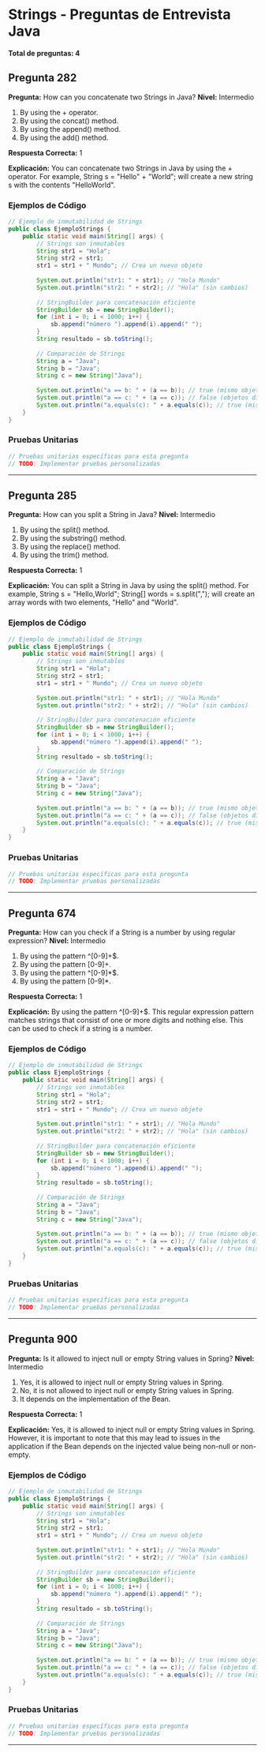 # Strings - Preguntas de Entrevista Java
**Total de preguntas: 4**

## Pregunta 282
**Pregunta:** How can you concatenate two Strings in Java?
**Nivel:** Intermedio

1. By using the + operator.
2. By using the concat() method.
3. By using the append() method.
4. By using the add() method.

**Respuesta Correcta:** 1

**Explicación:** You can concatenate two Strings in Java by using the + operator. For example, String s = "Hello" + "World"; will create a new string s with the contents "HelloWorld".

### Ejemplos de Código

```java
// Ejemplo de inmutabilidad de Strings
public class EjemploStrings {
    public static void main(String[] args) {
        // Strings son inmutables
        String str1 = "Hola";
        String str2 = str1;
        str1 = str1 + " Mundo"; // Crea un nuevo objeto
        
        System.out.println("str1: " + str1); // "Hola Mundo"
        System.out.println("str2: " + str2); // "Hola" (sin cambios)
        
        // StringBuilder para concatenación eficiente
        StringBuilder sb = new StringBuilder();
        for (int i = 0; i < 1000; i++) {
            sb.append("número ").append(i).append(" ");
        }
        String resultado = sb.toString();
        
        // Comparación de Strings
        String a = "Java";
        String b = "Java";
        String c = new String("Java");
        
        System.out.println("a == b: " + (a == b)); // true (mismo objeto en pool)
        System.out.println("a == c: " + (a == c)); // false (objetos diferentes)
        System.out.println("a.equals(c): " + a.equals(c)); // true (mismo contenido)
    }
}
```

### Pruebas Unitarias
```java
// Pruebas unitarias específicas para esta pregunta
// TODO: Implementar pruebas personalizadas
```

---

## Pregunta 285
**Pregunta:** How can you split a String in Java?
**Nivel:** Intermedio

1. By using the split() method.
2. By using the substring() method.
3. By using the replace() method.
4. By using the trim() method.

**Respuesta Correcta:** 1

**Explicación:** You can split a String in Java by using the split() method. For example, String s = "Hello,World"; String[] words = s.split(","); will create an array words with two elements, "Hello" and "World".

### Ejemplos de Código

```java
// Ejemplo de inmutabilidad de Strings
public class EjemploStrings {
    public static void main(String[] args) {
        // Strings son inmutables
        String str1 = "Hola";
        String str2 = str1;
        str1 = str1 + " Mundo"; // Crea un nuevo objeto
        
        System.out.println("str1: " + str1); // "Hola Mundo"
        System.out.println("str2: " + str2); // "Hola" (sin cambios)
        
        // StringBuilder para concatenación eficiente
        StringBuilder sb = new StringBuilder();
        for (int i = 0; i < 1000; i++) {
            sb.append("número ").append(i).append(" ");
        }
        String resultado = sb.toString();
        
        // Comparación de Strings
        String a = "Java";
        String b = "Java";
        String c = new String("Java");
        
        System.out.println("a == b: " + (a == b)); // true (mismo objeto en pool)
        System.out.println("a == c: " + (a == c)); // false (objetos diferentes)
        System.out.println("a.equals(c): " + a.equals(c)); // true (mismo contenido)
    }
}
```

### Pruebas Unitarias
```java
// Pruebas unitarias específicas para esta pregunta
// TODO: Implementar pruebas personalizadas
```

---

## Pregunta 674
**Pregunta:** How can you check if a String is a number by using regular expression?
**Nivel:** Intermedio

1. By using the pattern ^[0-9]+$.
2. By using the pattern [0-9]+.
3. By using the pattern ^[0-9]*$.
4. By using the pattern [0-9]*.

**Respuesta Correcta:** 1

**Explicación:** By using the pattern ^[0-9]+$. This regular expression pattern matches strings that consist of one or more digits and nothing else. This can be used to check if a string is a number.

### Ejemplos de Código

```java
// Ejemplo de inmutabilidad de Strings
public class EjemploStrings {
    public static void main(String[] args) {
        // Strings son inmutables
        String str1 = "Hola";
        String str2 = str1;
        str1 = str1 + " Mundo"; // Crea un nuevo objeto
        
        System.out.println("str1: " + str1); // "Hola Mundo"
        System.out.println("str2: " + str2); // "Hola" (sin cambios)
        
        // StringBuilder para concatenación eficiente
        StringBuilder sb = new StringBuilder();
        for (int i = 0; i < 1000; i++) {
            sb.append("número ").append(i).append(" ");
        }
        String resultado = sb.toString();
        
        // Comparación de Strings
        String a = "Java";
        String b = "Java";
        String c = new String("Java");
        
        System.out.println("a == b: " + (a == b)); // true (mismo objeto en pool)
        System.out.println("a == c: " + (a == c)); // false (objetos diferentes)
        System.out.println("a.equals(c): " + a.equals(c)); // true (mismo contenido)
    }
}
```

### Pruebas Unitarias
```java
// Pruebas unitarias específicas para esta pregunta
// TODO: Implementar pruebas personalizadas
```

---

## Pregunta 900
**Pregunta:** Is it allowed to inject null or empty String values in Spring?
**Nivel:** Intermedio

1. Yes, it is allowed to inject null or empty String values in Spring.
2. No, it is not allowed to inject null or empty String values in Spring.
3. It depends on the implementation of the Bean.

**Respuesta Correcta:** 1

**Explicación:** Yes, it is allowed to inject null or empty String values in Spring. However, it is important to note that this may lead to issues in the application if the Bean depends on the injected value being non-null or non-empty.

### Ejemplos de Código

```java
// Ejemplo de inmutabilidad de Strings
public class EjemploStrings {
    public static void main(String[] args) {
        // Strings son inmutables
        String str1 = "Hola";
        String str2 = str1;
        str1 = str1 + " Mundo"; // Crea un nuevo objeto
        
        System.out.println("str1: " + str1); // "Hola Mundo"
        System.out.println("str2: " + str2); // "Hola" (sin cambios)
        
        // StringBuilder para concatenación eficiente
        StringBuilder sb = new StringBuilder();
        for (int i = 0; i < 1000; i++) {
            sb.append("número ").append(i).append(" ");
        }
        String resultado = sb.toString();
        
        // Comparación de Strings
        String a = "Java";
        String b = "Java";
        String c = new String("Java");
        
        System.out.println("a == b: " + (a == b)); // true (mismo objeto en pool)
        System.out.println("a == c: " + (a == c)); // false (objetos diferentes)
        System.out.println("a.equals(c): " + a.equals(c)); // true (mismo contenido)
    }
}
```

### Pruebas Unitarias
```java
// Pruebas unitarias específicas para esta pregunta
// TODO: Implementar pruebas personalizadas
```

---

